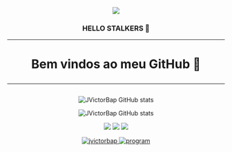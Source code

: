 <div align="center">
<img src="https://i.imgur.com/mdp7Zn7.png" align="center">


<div align="center">
<h3> HELLO STALKERS 👋
<hr>
<h1>Bem vindos ao meu GitHub 💋
<hr>
</div>

![JVictorBap GitHub stats](https://github-readme-stats.vercel.app/api?username=jvictorbap&show_icons=true&theme=vision-friendly-dark&count_private=true&locale=en)

![JVictorBap GitHub stats](https://github-readme-stats.vercel.app/api/top-langs/?username=jvictorbap&theme=vision-friendly-dark)

[<img src="https://img.shields.io/badge/linkedin-%230077B5.svg?&style=for-the-badge&logo=linkedin&logoColor=white" />](https://www.linkedin.com/in/jvictorbap/) [<img src = "https://img.shields.io/badge/instagram-%23E4405F.svg?&style=for-the-badge&logo=instagram&logoColor=white">](https://www.instagram.com/jvictor.dzn/) [<img src = "https://img.shields.io/badge/facebook-%231877F2.svg?&style=for-the-badge&logo=facebook&logoColor=white">](https://www.facebook.com/fundadorkinky)

<p align="center"> <a href="https://github.com/ryo-ma/github-profile-trophy"><img src="https://github-profile-trophy.vercel.app/?username=jvictorbap&theme=juicyfresh" alt="jvictorbap" />
  
<img src="https://udi-s.sfo3.cdn.digitaloceanspaces.com/wp-content/uploads/2020/07/gif-gato-1519137077.gif" alt="program" style="max-width:100%;"> 
</div>
